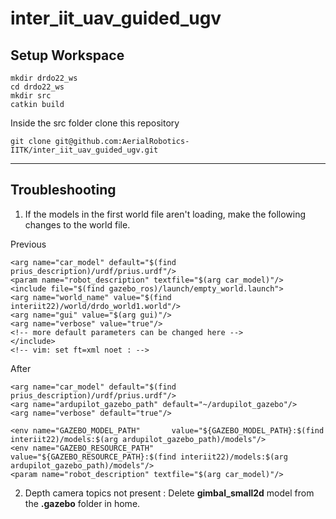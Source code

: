 # inter_iit_uav_guided_ugv

## Setup Workspace

```
mkdir drdo22_ws
cd drdo22_ws 
mkdir src
catkin build
```
Inside the src folder clone this repository

```
git clone git@github.com:AerialRobotics-IITK/inter_iit_uav_guided_ugv.git
```

---

## Troubleshooting

1. If the models in the first world file aren't loading, make the following changes to the world file.

Previous 

```
<arg name="car_model" default="$(find prius_description)/urdf/prius.urdf"/>
<param name="robot_description" textfile="$(arg car_model)"/>
<include file="$(find gazebo_ros)/launch/empty_world.launch">
<arg name="world_name" value="$(find interiit22)/world/drdo_world1.world"/>
<arg name="gui" value="$(arg gui)"/>
<arg name="verbose" value="true"/>
<!-- more default parameters can be changed here -->
</include>
<!-- vim: set ft=xml noet : -->
```

After
```
<arg name="car_model" default="$(find prius_description)/urdf/prius.urdf"/>
<arg name="ardupilot_gazebo_path" default="~/ardupilot_gazebo"/>
<arg name="verbose" default="true"/>

<env name="GAZEBO_MODEL_PATH"       value="${GAZEBO_MODEL_PATH}:$(find interiit22)/models:$(arg ardupilot_gazebo_path)/models"/>
<env name="GAZEBO_RESOURCE_PATH"    value="${GAZEBO_RESOURCE_PATH}:$(find interiit22)/models:$(arg ardupilot_gazebo_path)/models"/>
<param name="robot_description" textfile="$(arg car_model)"/>
```

2. Depth camera topics not present : Delete **gimbal_small2d** model from the **.gazebo** folder in home.